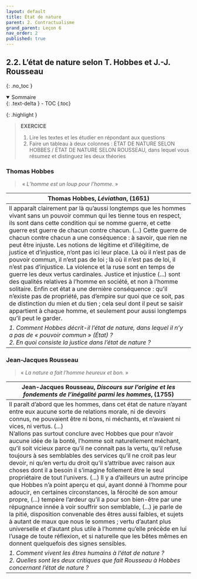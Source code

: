 ```yaml
---
layout: default
title: État de nature
parent: 2. Contractualisme
grand_parent: Leçon 6
nav_order: 2
published: true
---
```

## 2.2. L’état de nature selon T. Hobbes et J.-J. Rousseau
{: .no_toc }

<details open markdown="block">
  <summary>
    Sommaire
  </summary>
  {: .text-delta }
- TOC
{:toc}
</details>

{: .highlight }
>**EXERCICE**
>1. Lire les textes et les étudier en répondant aux questions
>2. Faire un tableau à deux colonnes : ÉTAT DE NATURE SELON HOBBES / ÉTAT DE NATURE SELON ROUSSEAU, dans lequel vous résumez et distinguez les deux théories


### Thomas Hobbes

>  « *L’homme est un loup pour l’homme.* »   

| Thomas Hobbes, *Léviathan*, (1651)   |
| ----------------------------------------------------- |
| Il apparaît clairement par là qu’aussi longtemps que les hommes vivant sans un pouvoir commun qui les tienne tous en respect, ils sont dans cette condition qui se nomme guerre, et cette guerre est guerre de chacun contre chacun. (...) Cette guerre de chacun contre chacun a une  conséquence : à savoir, que rien ne peut être injuste. Les notions de légitime et d’illégitime, de justice et d’injustice, n’ont pas ici leur place. Là où il n’est pas de pouvoir commun, il n’est pas de loi ; là où il n’est pas de loi, il n’est pas d’injustice. La violence et la ruse sont en temps de guerre les deux vertus cardinales. Justice et injustice (...) sont des qualités relatives à l’homme en société, et non à l’homme solitaire. Enfin cet état a une dernière conséquence : qu’il n’existe pas de propriété, pas d’empire sur quoi que ce soit, pas de distinction du mien et du tien ; cela seul dont il peut se saisir appartient à chaque homme, et seulement pour aussi longtemps qu’il peut le garder. |
| *1. Comment Hobbes décrit-il l’état de nature, dans lequel il n’y a pas de « pouvoir commun » (État) ?<br>2. En quoi consiste la justice dans l’état de nature ?*      |

### Jean-Jacques Rousseau

> « *La nature a fait l’homme heureux et bon.* »  

| Jean-Jacques Rousseau, *Discours sur l’origine et les fondements de l’inégalité parmi les hommes*, (1755)       |
| ------------------------------------------------------ |
| Il paraît d’abord que les hommes, dans cet état de nature n’ayant entre eux aucune sorte de relations morale, ni de devoirs connus, ne pouvaient être ni bons, ni méchants, et n’avaient ni vices, ni vertus. (...)<br>N’allons pas surtout conclure avec Hobbes que pour n’avoir aucune idée de la bonté, l’homme soit naturellement méchant, qu’il soit vicieux parce qu’il ne connaît pas la vertu, qu’il refuse toujours à ses semblables des services qu’il ne croit pas leur devoir, ni qu’en vertu du droit qu’il s’attribue avec raison aux choses dont il a besoin il s’imagine follement être le seul propriétaire de tout l’univers. (...) Il y a d’ailleurs un autre principe que Hobbes n’a point aperçu et qui, ayant donné à l’homme pour adoucir, en certaines circonstances, la férocité de son amour propre, (...) tempère l’ardeur qu’il a pour son bien-être par une répugnance innée à voir souffrir son semblable, (...) je parle de la pitié, disposition convenable des êtres aussi faibles, et sujets à autant de maux que nous le sommes ; vertu d’autant plus universelle et d’autant plus utile à l’homme qu’elle précède en lui l’usage de toute réflexion, et si naturelle que les bêtes mêmes en donnent quelquefois des signes sensibles. |
| *1. Comment vivent les êtres humains à l’état de nature ?<br>2. Quelles sont les deux critiques que fait Rousseau à Hobbes concernant l’état de nature ?*          |


